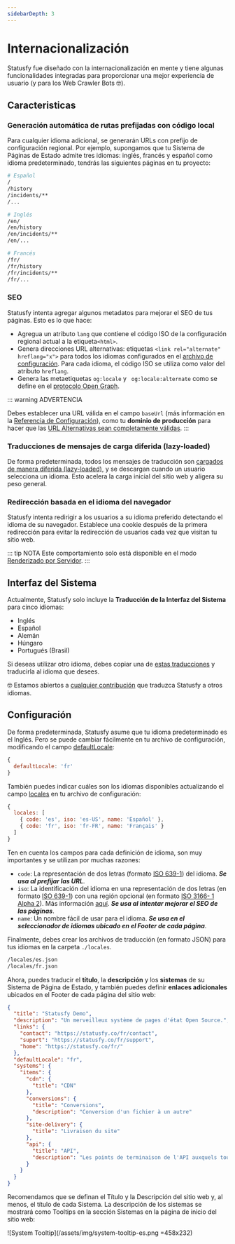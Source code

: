 ```yaml
---
sidebarDepth: 3
---
```


# Internacionalización

Statusfy fue diseñado con la internacionalización en mente y tiene algunas funcionalidades integradas para proporcionar una mejor experiencia de usuario (y para los Web Crawler Bots 🤓).

## Caracteristicas

### Generación automática de rutas prefijadas con código local

Para cualquier idioma adicional, se generarán URLs con prefijo de configuración regional. Por ejemplo, supongamos que tu Sistema de Páginas de Estado admite tres idiomas: inglés, francés y español como idioma predeterminado, tendrás las siguientes páginas en tu proyecto:

```bash
# Español
/
/history
/incidents/**
/...

# Inglés
/en/
/en/history
/en/incidents/**
/en/...

# Francés
/fr/
/fr/history
/fr/incidents/**
/fr/...
```

### SEO

Statusfy intenta agregar algunos metadatos para mejorar el SEO de tus páginas. Esto es lo que hace:

* Agregua un atributo `lang` que contiene el código ISO de la configuración regional actual a la etiqueta` <html> `.
* Genera direcciones URL alternativas: etiquetas `<link rel="alternate" hreflang="x">` para todos los idiomas configurados en el [archivo de configuración](../guide/configuration.md#archivo-de-configuracion). Para cada idioma, el código ISO se utiliza como valor del atributo `hreflang`.
* Genera las metaetiquetas `og:locale` y ` og:locale:alternate` como se define en el [protocolo Open Graph](http://ogp.me/#optional).

::: warning ADVERTENCIA

Debes establecer una URL válida en el campo `baseUrl` (más información en la [Referencia de Configuración](../config/README.md#baseurl)), como tu **dominio de producción** para hacer que las [URL Alternativas sean completamente válidas](https://support.google.com/webmasters/answer/189077?hl=es#all-method-guidelines).
:::

### Traducciones de mensajes de carga diferida (lazy-loaded)

De forma predeterminada, todos los mensajes de traducción son [cargados de manera diferida (lazy-loaded)](https://webpack.js.org/guides/lazy-loading/), y se descargan cuando un usuario selecciona un idioma. Esto acelera la carga inicial del sitio web y aligera su peso general.

### Redirección basada en el idioma del navegador

Statusfy intenta redirigir a los usuarios a su idioma preferido detectando el idioma de su navegador. Establece una cookie después de la primera redirección para evitar la redirección de usuarios cada vez que visitan tu sitio web.

::: tip NOTA
Este comportamiento solo está disponible en el modo [Renderizado por Servidor](../guide/deploy.md#renderizado-por-servidor).
:::


## Interfaz del Sistema

Actualmente, Statusfy solo incluye la **Traducción de la Interfaz del Sistema** para cinco idiomas: 

- Inglés
- Español
- Alemán <Badge text="0.3.0+"/>
- Húngaro <Badge text="0.3.0+"/>
- Portugués (Brasil) <Badge text="0.3.0+"/>

Si deseas utilizar otro idioma, debes copiar una de [estas traducciones](https://github.com/bazzite/statusfy/tree/develop/packages/@statusfy/core/client/locales) y traducirla al idioma que desees.


🤓 Estamos abiertos a [cualquier contribución](../contributing/README.md#traducciones) que traduzca Statusfy a otros idiomas.


## Configuración

De forma predeterminada, Statusfy asume que tu idioma predeterminado es el Inglés. Pero se puede cambiar fácilmente en tu archivo de configuración, modificando el campo [defaultLocale](../config/README.md#defaultLocale):


``` js
{
  defaultLocale: 'fr'
}
```

También puedes indicar cuáles son los idiomas disponibles actualizando el campo [locales](../config/README.md#defaultLocale) en tu archivo de configuración:

``` js
{
  locales: [
    { code: 'es', iso: 'es-US', name: 'Español' },
    { code: 'fr', iso: 'fr-FR', name: 'Français' }
  ]
}
```

Ten en cuenta los campos para cada definición de idioma, son muy importantes y se utilizan por muchas razones:

- `code`: La representación de dos letras (formato [ISO 639-1](https://es.wikipedia.org/wiki/ISO_3166-1#Tabla_de_c%C3%B3digos_alfa-2_asignados_o_reservados)) del idioma. ***Se usa al prefijar las URL***.
- `iso`: La identificación del idioma en una representación de dos letras (en formato [ISO 639-1](https://es.wikipedia.org/wiki/ISO_3166-1#Tabla_de_c%C3%B3digos_alfa-2_asignados_o_reservados)) con una región opcional (en formato [ISO 3166- 1 Alpha 2](http://en.wikipedia.org/wiki/ISO_3166-1_alpha-2)). Más información [aquí](https://support.google.com/webmasters/answer/189077?hl=es#language-codes). ***Se usa al intentar mejorar el SEO de las páginas***.
- `name`: Un nombre fácil de usar para el idioma. ***Se usa en el seleccionador de idiomas ubicado en el Footer de cada página***.


Finalmente, debes crear los archivos de traducción (en formato JSON) para tus idiomas en la carpeta `./locales`.

```bash
/locales/es.json
/locales/fr.json
```

Ahora, puedes traducir el **título**, la **descripción** y los **sistemas** de su Sistema de Página de Estado, y también puedes definir **enlaces adicionales** ubicados en el Footer de cada página del sitio web:

```json
{
  "title": "Statusfy Demo",
  "description": "Un merveilleux système de pages d'état Open Source.",
  "links": {
    "contact": "https://statusfy.co/fr/contact",
    "suport": "https://statusfy.co/fr/support",
    "home": "https://statusfy.co/fr/"
  },
  "defaultLocale": "fr",
  "systems": {
    "items": {
      "cdn": {
        "title": "CDN"
      },
      "conversions": {
        "title": "Conversions",
        "description": "Conversion d'un fichier à un autre"
      },
      "site-delivery": {
        "title": "Livraison du site"
      },
      "api": {
        "title": "API",
        "description": "Les points de terminaison de l'API auxquels tout développeur peut accéder"
      }
    }
  }
}
```

Recomendamos que se definan el Título y la Descripción del sitio web y, al menos, el título de cada Sistema. La descripción de los sistemas se mostrará como Tooltips en la sección Sistemas en la página de inicio del sitio web:

![System Tooltip](/assets/img/system-tooltip-es.png =458x232)
